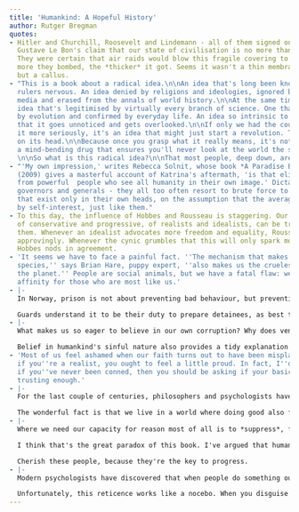 ```yaml
---
title: 'Humankind: A Hopeful History'
author: Rutger Bregman
quotes:
- Hitler and Churchill, Roosevelt and Lindemann - all of them signed on to psychologist
  Gustave Le Bon's claim that our state of civilisation is no more than skin deep.
  They were certain that air raids would blow this fragile covering to bits. But the
  more they bombed, the *thicker* it got. Seems it wasn't a thin membrane at all,
  but a callus.
- "This is a book about a radical idea.\n\nAn idea that's long been known to make
  rulers nervous. An idea denied by religions and ideologies, ignored by the news
  media and erased from the annals of world history.\n\nAt the same time, it's an
  idea that's legitimised by virtually every branch of science. One that's corroborated
  by evolution and confirmed by everyday life. An idea so intrinsic to human nature
  that it goes unnoticed and gets overlooked.\n\nIf only we had the courage to take
  it more seriously, it's an idea that might just start a revolution. Turn society
  on its head.\n\nBecause once you grasp what it really means, it's nothing less than
  a mind-bending drug that ensures you'll never look at the world the same again.
  \n\nSo what is this radical idea?\n\nThat most people, deep down, are pretty decent."
- "'My own impression,' writes Rebecca Solnit, whose book *A Paradise Built in Hell*
  (2009) gives a masterful account of Katrina's aftermath, 'is that elite panic comes
  from powerful  people who see all humanity in their own image.' Dictators and despots,
  governors and generals - they all too often resort to brute force to prevent scenarios
  that exist only in their own heads, on the assumption that the average Joe is ruled
  by self-interest, just like them."
- To this day, the influence of Hobbes and Rousseau is staggering. Our modern camps
  of conservative and progressive, of realists and idealists, can be traced back to
  them. Whenever an idealist advocates more freedom and equality, Rousseau beams down
  approvingly. Whenever the cynic grumbles that this will only spark more violence,
  Hobbes nods in agreement.
- 'It seems we have to face a painful fact. ''The mechanism that makes us the kindest
  species,'' says Brian Hare, puppy expert, ''also makes us the cruelest species on
  the planet.'' People are social animals, but we have a fatal flaw: we feel more
  affinity for those who are most like us.'
- |-
  In Norway, prison is not about preventing bad behaviour, but preventing bad intentions.

  Guards understand it to be their duty to prepare detainees, as best they can, for a normal life. According to this 'principle of normality', life inside the walls should resemble as closely as possible life on the outside.
- |-
  What makes us so eager to believe in our own corruption? Why does veneer theory keep returning in so many permutations? I suspect it has a lot to do with convenience. In a weird way, to believe in our own sinful nature is comforting. It provides a kind of absolution. Because if most people are bad, then engagement and resistance aren't worth the effort.

  Belief in humankind's sinful nature also provides a tidy explanation for the existence of evil. When confronted with hatred or selfishness, you can tell yourself, 'Oh, well, that's just human nature.' But if you believe that people are essentially good, you have to question why evil exists at all. It implies that engagement and resistance are worthwhile, and it imposes an obligation to act.
- 'Most of us feel ashamed when our faith turns out to have been misplaced. But maybe,
  if you''re a realist, you ought to feel a little proud. In fact, I''d go even farther:
  if you''ve never been conned, then you should be asking if your basic attitude is
  trusting enough.'
- |-
  For the last couple of centuries, philosophers and psychologists have racked their brains over the question whether there is such a thing as pure selflessness. But to be honest, that whole debate doesn't really interest me. Because just imagine living in a world where you got a sick feeling every time you performed a kind act. What sort of hell would that be?

  The wonderful fact is that we live in a world where doing good also feels good. We like food because without food we'd starve. We like sex because without sex we'd go extinct. We like helping because without each other we'd wither away. Doing good typically feels good because it *is* good.
- |-
  Where we need our capacity for reason most of all is to *suppress*, from time to time, our desire to be nice. Sometimes our sociable instinct gets in the way of truth and of equity. Because consider: haven't we all seen someone treated unfairly yet kept silent to avoid being disagreeable? Haven't we all swallowed our words just to keep the peace? Haven't we all accused those who fight for their rights of rocking the boat?

  I think that's the great paradox of this book. I've argued that humans have evolved to be fundamentally sociable creatures, but sometimes our sociability is the problem. History teaches that progress often begins with people like Buurtzorg's Jos de Blok and Agora's Sjef Drummen - whom others feel to be preachy or even *unfriendly*. People with the nerve to get on their soapbox at social occasions. Who raise unpleasant subjects that make you uneasy.

  Cherish these people, because they're the key to progress.
- |-
  Modern psychologists have discovered that when people do something out of the goodness of their hearts, they often fabricate selfish motives. This is most prevalent in individualistic Western cultures where veneer theory is most entrenched. And it makes sense: if you assume most people are selfish, then any good deed is inherently suspect. As one American psychologist notes, 'People seem loathe to acknowledge that their behaviour may have been motivated by genuine compassion or kindness.'

  Unfortunately, this reticence works like a nocebo. When you disguise yourself as an egotist, you reinforce other people's cynical assumptions about human nature. Worse, by cloaking your good deeds, you place them in quarantine, where they can't serve as an example for others. And that's a shame, because Homo puppy's secret superpower is that we're so great at copying one another.
---
```

